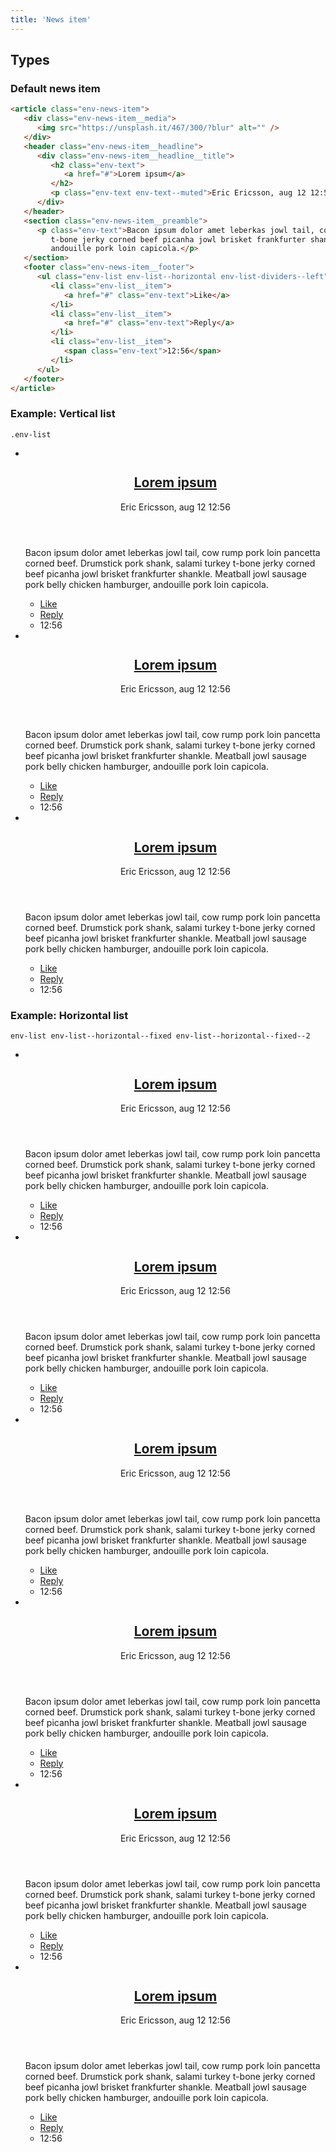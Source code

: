 ```yaml
--- 
title: 'News item'
--- 
```


## Types ## 

### Default news item ### 

```html
<article class="env-news-item">
   <div class="env-news-item__media">
      <img src="https://unsplash.it/467/300/?blur" alt="" />
   </div>
   <header class="env-news-item__headline">
      <div class="env-news-item__headline__title">
         <h2 class="env-text">
            <a href="#">Lorem ipsum</a>
         </h2>
         <p class="env-text env-text--muted">Eric Ericsson, aug 12 12:56</p>
      </div>
   </header>
   <section class="env-news-item__preamble">
      <p class="env-text">Bacon ipsum dolor amet leberkas jowl tail, cow rump pork loin pancetta corned beef. Drumstick pork shank, salami turkey
         t-bone jerky corned beef picanha jowl brisket frankfurter shankle. Meatball jowl sausage pork belly chicken hamburger,
         andouille pork loin capicola.</p>
   </section>
   <footer class="env-news-item__footer">
      <ul class="env-list env-list--horizontal env-list-dividers--left">
         <li class="env-list__item">
            <a href="#" class="env-text">Like</a>
         </li>
         <li class="env-list__item">
            <a href="#" class="env-text">Reply</a>
         </li>
         <li class="env-list__item">
            <span class="env-text">12:56</span>
         </li>
      </ul>
   </footer>
</article>

``` 
### Example: Vertical list ### 
`.env-list`
   <ul class="env-list">
      <li class="env-list__item">
         <article class="env-news-item">
            <div class="env-news-item__media">
               <img src="https://unsplash.it/467/300/?blur" alt="" />
            </div>
            <header class="env-news-item__headline">
               <div class="env-news-item__headline__title">
                  <h2 class="env-text">
                     <a href="#">Lorem ipsum</a>
                  </h2>
                  <p class="env-text env-text--muted">Eric Ericsson, aug 12 12:56</p>
               </div>
            </header>
            <div class="env-news-item__preamble">
               <p class="env-text">Bacon ipsum dolor amet leberkas jowl tail, cow rump pork loin pancetta corned beef. Drumstick pork shank,
                  salami turkey t-bone jerky corned beef picanha jowl brisket frankfurter shankle. Meatball jowl sausage
                  pork belly chicken hamburger, andouille pork loin capicola.</p>
            </div>
            <footer class="env-news-item__footer">
               <ul class="env-list env-list--horizontal env-list-dividers--left">
                  <li class="env-list__item">
                     <a href="#" class="env-text">Like</a>
                  </li>
                  <li class="env-list__item">
                     <a href="#" class="env-text">Reply</a>
                  </li>
                  <li class="env-list__item">
                     <span class="env-text">12:56</span>
                  </li>
               </ul>
            </footer>
         </article>
      </li>
      <li class="env-list__item">
         <article class="env-news-item">
            <div class="env-news-item__media">
               <img src="https://unsplash.it/467/300/?blur" alt="" />
            </div>
            <header class="env-news-item__headline">
               <div class="env-news-item__headline__title">
                  <h2 class="env-text">
                     <a href="#">Lorem ipsum</a>
                  </h2>
                  <p class="env-text env-text--muted">Eric Ericsson, aug 12 12:56</p>
               </div>
            </header>
            <div class="env-news-item__preamble">
               <p class="env-text">Bacon ipsum dolor amet leberkas jowl tail, cow rump pork loin pancetta corned beef. Drumstick pork shank,
                  salami turkey t-bone jerky corned beef picanha jowl brisket frankfurter shankle. Meatball jowl sausage
                  pork belly chicken hamburger, andouille pork loin capicola.</p>
            </div>
            <footer class="env-news-item__footer">
               <ul class="env-list env-list--horizontal env-list-dividers--left">
                  <li class="env-list__item">
                     <a href="#" class="env-text">Like</a>
                  </li>
                  <li class="env-list__item">
                     <a href="#" class="env-text">Reply</a>
                  </li>
                  <li class="env-list__item">
                     <span class="env-text">12:56</span>
                  </li>
               </ul>
            </footer>
         </article>
      </li>
      <li class="env-list__item">
         <article class="env-news-item">
            <div class="env-news-item__media">
               <img src="https://unsplash.it/467/300/?blur" alt="" />
            </div>
            <header class="env-news-item__headline">
               <div class="env-news-item__headline__title">
                  <h2 class="env-text">
                     <a href="#">Lorem ipsum</a>
                  </h2>
                  <p class="env-text env-text--muted">Eric Ericsson, aug 12 12:56</p>
               </div>
            </header>
            <div class="env-news-item__preamble">
               <p class="env-text">Bacon ipsum dolor amet leberkas jowl tail, cow rump pork loin pancetta corned beef. Drumstick pork shank,
                  salami turkey t-bone jerky corned beef picanha jowl brisket frankfurter shankle. Meatball jowl sausage
                  pork belly chicken hamburger, andouille pork loin capicola.</p>
            </div>
            <footer class="env-news-item__footer">
               <ul class="env-list env-list--horizontal env-list-dividers--left">
                  <li class="env-list__item">
                     <a href="#" class="env-text">Like</a>
                  </li>
                  <li class="env-list__item">
                     <a href="#" class="env-text">Reply</a>
                  </li>
                  <li class="env-list__item">
                     <span class="env-text">12:56</span>
                  </li>
               </ul>
            </footer>
         </article>
      </li>
   </ul>


### Example: Horizontal list ###
`env-list env-list--horizontal--fixed env-list--horizontal--fixed--2`
<ul class="env-list env-list--horizontal--fixed env-list--horizontal--fixed--2">
   <li class="env-list__item">
      <article class="env-news-item">
         <div class="env-news-item__media">
            <img src="https://unsplash.it/300/100/?blur" alt="" />
         </div>
         <header class="env-news-item__headline">
            <div class="env-news-item__headline__title">
               <h2 class="env-text">
                  <a href="#">Lorem ipsum</a>
               </h2>
               <p class="env-text env-text--muted">Eric Ericsson, aug 12 12:56</p>
            </div>
         </header>
         <div class="env-news-item__preamble">
            <p class="env-text">Bacon ipsum dolor amet leberkas jowl tail, cow rump pork loin pancetta corned beef. Drumstick pork shank,
               salami turkey t-bone jerky corned beef picanha jowl brisket frankfurter shankle. Meatball jowl sausage
               pork belly chicken hamburger, andouille pork loin capicola.</p>
         </div>
         <footer class="env-news-item__footer">
            <ul class="env-list env-list--horizontal env-list-dividers--left">
               <li class="env-list__item">
                  <a href="#" class="env-text">Like</a>
               </li>
               <li class="env-list__item">
                  <a href="#" class="env-text">Reply</a>
               </li>
               <li class="env-list__item">
                  <span class="env-text">12:56</span>
               </li>
            </ul>
         </footer>
      </article>
   </li>
   <li class="env-list__item">
      <article class="env-news-item">
         <div class="env-news-item__media">
            <img src="https://unsplash.it/300/100/?blur" alt="" />
         </div>
         <header class="env-news-item__headline">
            <div class="env-news-item__headline__title">
               <h2 class="env-text">
                  <a href="#">Lorem ipsum</a>
               </h2>
               <p class="env-text env-text--muted">Eric Ericsson, aug 12 12:56</p>
            </div>
         </header>
         <div class="env-news-item__preamble">
            <p class="env-text">Bacon ipsum dolor amet leberkas jowl tail, cow rump pork loin pancetta corned beef. Drumstick pork shank,
               salami turkey t-bone jerky corned beef picanha jowl brisket frankfurter shankle. Meatball jowl sausage
               pork belly chicken hamburger, andouille pork loin capicola.</p>
         </div>
         <footer class="env-news-item__footer">
            <ul class="env-list env-list--horizontal env-list-dividers--left">
               <li class="env-list__item">
                  <a href="#" class="env-text">Like</a>
               </li>
               <li class="env-list__item">
                  <a href="#" class="env-text">Reply</a>
               </li>
               <li class="env-list__item">
                  <span class="env-text">12:56</span>
               </li>
            </ul>
         </footer>
      </article>
   </li>
   <li class="env-list__item">
      <article class="env-news-item">
         <div class="env-news-item__media">
            <img src="https://unsplash.it/300/100/?blur" alt="" />
         </div>
         <header class="env-news-item__headline">
            <div class="env-news-item__headline__title">
               <h2 class="env-text">
                  <a href="#">Lorem ipsum</a>
               </h2>
               <p class="env-text env-text--muted">Eric Ericsson, aug 12 12:56</p>
            </div>
         </header>
         <div class="env-news-item__preamble">
            <p class="env-text">Bacon ipsum dolor amet leberkas jowl tail, cow rump pork loin pancetta corned beef. Drumstick pork shank,
               salami turkey t-bone jerky corned beef picanha jowl brisket frankfurter shankle. Meatball jowl sausage
               pork belly chicken hamburger, andouille pork loin capicola.</p>
         </div>
         <footer class="env-news-item__footer">
            <ul class="env-list env-list--horizontal env-list-dividers--left">
               <li class="env-list__item">
                  <a href="#" class="env-text">Like</a>
               </li>
               <li class="env-list__item">
                  <a href="#" class="env-text">Reply</a>
               </li>
               <li class="env-list__item">
                  <span class="env-text">12:56</span>
               </li>
            </ul>
         </footer>
      </article>
   </li>
   <li class="env-list__item">
      <article class="env-news-item">
         <div class="env-news-item__media">
            <img src="https://unsplash.it/300/100/?blur" alt="" />
         </div>
         <header class="env-news-item__headline">
            <div class="env-news-item__headline__title">
               <h2 class="env-text">
                  <a href="#">Lorem ipsum</a>
               </h2>
               <p class="env-text env-text--muted">Eric Ericsson, aug 12 12:56</p>
            </div>
         </header>
         <div class="env-news-item__preamble">
            <p class="env-text">Bacon ipsum dolor amet leberkas jowl tail, cow rump pork loin pancetta corned beef. Drumstick pork shank,
               salami turkey t-bone jerky corned beef picanha jowl brisket frankfurter shankle. Meatball jowl sausage
               pork belly chicken hamburger, andouille pork loin capicola.</p>
         </div>
         <footer class="env-news-item__footer">
            <ul class="env-list env-list--horizontal env-list-dividers--left">
               <li class="env-list__item">
                  <a href="#" class="env-text">Like</a>
               </li>
               <li class="env-list__item">
                  <a href="#" class="env-text">Reply</a>
               </li>
               <li class="env-list__item">
                  <span class="env-text">12:56</span>
               </li>
            </ul>
         </footer>
      </article>
   </li>
   <li class="env-list__item">
      <article class="env-news-item">
         <div class="env-news-item__media">
            <img src="https://unsplash.it/300/100/?blur" alt="" />
         </div>
         <header class="env-news-item__headline">
            <div class="env-news-item__headline__title">
               <h2 class="env-text">
                  <a href="#">Lorem ipsum</a>
               </h2>
               <p class="env-text env-text--muted">Eric Ericsson, aug 12 12:56</p>
            </div>
         </header>
         <div class="env-news-item__preamble">
            <p class="env-text">Bacon ipsum dolor amet leberkas jowl tail, cow rump pork loin pancetta corned beef. Drumstick pork shank,
               salami turkey t-bone jerky corned beef picanha jowl brisket frankfurter shankle. Meatball jowl sausage
               pork belly chicken hamburger, andouille pork loin capicola.</p>
         </div>
         <footer class="env-news-item__footer">
            <ul class="env-list env-list--horizontal env-list-dividers--left">
               <li class="env-list__item">
                  <a href="#" class="env-text">Like</a>
               </li>
               <li class="env-list__item">
                  <a href="#" class="env-text">Reply</a>
               </li>
               <li class="env-list__item">
                  <span class="env-text">12:56</span>
               </li>
            </ul>
         </footer>
      </article>
   </li>
   <li class="env-list__item">
      <article class="env-news-item">
         <div class="env-news-item__media">
            <img src="https://unsplash.it/300/100/?blur" alt="" />
         </div>
         <header class="env-news-item__headline">
            <div class="env-news-item__headline__title">
               <h2 class="env-text">
                  <a href="#">Lorem ipsum</a>
               </h2>
               <p class="env-text env-text--muted">Eric Ericsson, aug 12 12:56</p>
            </div>
         </header>
         <div class="env-news-item__preamble">
            <p class="env-text">Bacon ipsum dolor amet leberkas jowl tail, cow rump pork loin pancetta corned beef. Drumstick pork shank,
               salami turkey t-bone jerky corned beef picanha jowl brisket frankfurter shankle. Meatball jowl sausage
               pork belly chicken hamburger, andouille pork loin capicola.</p>
         </div>
         <footer class="env-news-item__footer">
            <ul class="env-list env-list--horizontal env-list-dividers--left">
               <li class="env-list__item">
                  <a href="#" class="env-text">Like</a>
               </li>
               <li class="env-list__item">
                  <a href="#" class="env-text">Reply</a>
               </li>
               <li class="env-list__item">
                  <span class="env-text">12:56</span>
               </li>
            </ul>
         </footer>
      </article>
   </li>
</ul>
